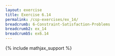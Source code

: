 ```yaml
---
layout: exercise
title: Exercise 6.14
permalink: /csp-exercises/ex_14/
breadcrumb: 6-Constraint-Satisfaction-Problems
breadcrumb2: ex_14
breadcrumb5: ex6.14
---
```


{% include mathjax_support %}

